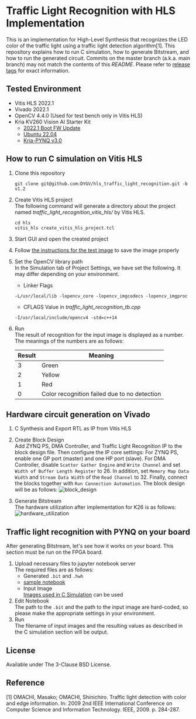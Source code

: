 # Traffic Light Recognition with HLS Implementation
This is an implementation for High-Level Synthesis that recognizes the LED color of the traffic light using a traffic light detection algorithm[1]. This repository explains how to run C simulation, how to generate Bitstream, and how to run the generated circuit. Commits on the master branch (a.k.a. main branch) may not match the contents of this *README*. Please refer to [release tags](https://github.com/DYGV/hls_traffic_light_recognition/releases) for exact information.  

## Tested Environment
- Vitis HLS 2022.1
- Vivado 2022.1
- OpenCV 4.4.0 (Used for test bench only in Vitis HLS)
- Kria KV260 Vision AI Starter Kit
  - [2022.1 Boot FW Update](https://xilinx-wiki.atlassian.net/wiki/spaces/A/pages/1641152513/Kria+K26+SOM#Boot-Firmware-Updates)
  - [Ubuntu 22.04](https://ubuntu.com/download/amd-xilinx)
  - [Kria-PYNQ v3.0](https://github.com/Xilinx/Kria-PYNQ/releases/tag/v3.0)  

## How to run C simulation on Vitis HLS
1. Clone this repository  
   ```
   git clone git@github.com:DYGV/hls_traffic_light_recognition.git -b v1.2
   ```
2. Create Vitis HLS project  
   The following command will generate a directory about the project named *traffic_light_recognition_vitis_hls/* by Vitis HLS.
   ```
   cd hls 
   vitis_hls create_vitis_hls_project.tcl
   ```
3. Start GUI and open the created project  
4. Follow [the instructions for the test image](./image/README.md) to save the image properly   
5. Set the OpenCV library path  
  In the Simulation tab of Project Settings, we have set the following. It may differ depending on your environment.
   - Linker Flags
   ```
   -L/usr/local/lib -lopencv_core -lopencv_imgcodecs -lopencv_imgproc
   ```
   - CFLAGS Value in *traffic_light_recognition_tb.cpp*
   ```
   -I/usr/local/include/opencv4 -std=c++14
   ```
6. Run  
  The result of recognition for the input image is displayed as a number. The meanings of the numbers are as follows:  
   
   | Result | Meaning |
   |--------|-----------|
   |   3    |   Green   |
   |   2    |   Yellow  |
   |   1    |    Red    |
   |   0    |     Color recognition failed due to no detection    |

## Hardware circuit generation on Vivado
1. C Synthesis and Export RTL as IP from Vitis HLS  
2. Create Block Design  
  Add ZYNQ PS, DMA Controller, and Traffic Light Recognition IP to the block design file. Then configure the IP core settings: For ZYNQ PS, enable one GP port (master) and one HP port (slave). For DMA Controller, disable `Scatter Gather Engine` and `Write Channel` and set `Width of Buffer Length Register` to 26. In addition, set `Memory Map Data Width` and `Stream Data Width` of the `Read Channel` to 32. Finally, connect the blocks together with `Run Connection Automation`. The block design will be as follows: 
   ![block_design](https://user-images.githubusercontent.com/8480644/204107024-887ac390-9fc7-4458-a1c4-7cc8432aefd5.png)

  
3. Generate Bitstream  
  The hardware utilization after implementation for K26 is as follows:  
  ![hardware_utilization](https://user-images.githubusercontent.com/8480644/204107145-6f5369dc-da89-4cee-ba6b-89b8107b3f5d.png)

## Traffic light recognition with PYNQ on your board
After generating Bitstream, let's see how it works on your board. This section must be run on the FPGA board.  
1. Upload necessary files to jupyter notebook server  
  The required files are as follows:  
     * Generated `.bit` and `.hwh`  
     * [sample notebook](./notebook/sample.ipynb)  
     * Input Image  
       [Images used in C Simulation](./image/README.md) can be used
2. Edit Notebook   
  The path to the `.bit` and the path to the input image are hard-coded, so please make the appropriate settings in your environment.  
3. Run  
  The filename of input images and the resulting values as described in the C simulation section will be output.  

## License
Available under The 3-Clause BSD License.  

## Reference
[1] OMACHI, Masako; OMACHI, Shinichiro. Traffic light detection with color and edge information. In: 2009 2nd IEEE International Conference on Computer Science and Information Technology. IEEE, 2009. p. 284-287.  
